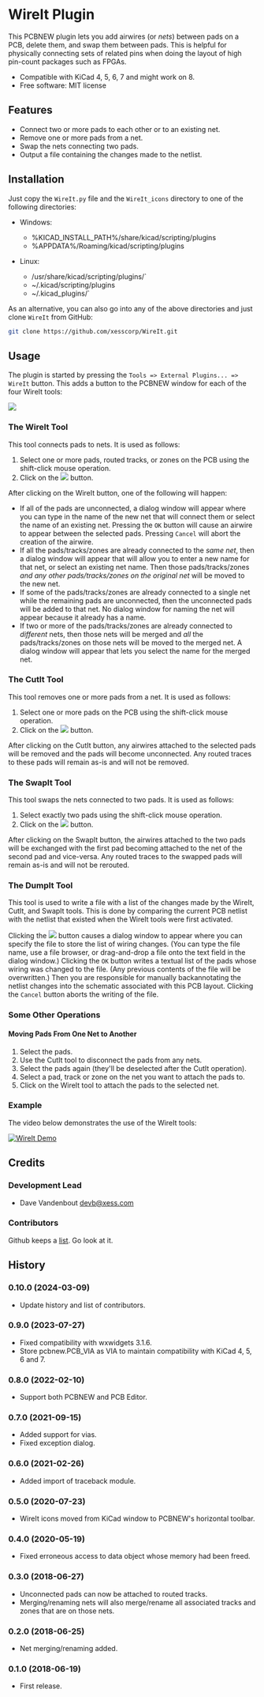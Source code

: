 # WireIt Plugin

This PCBNEW plugin lets you add airwires (or *nets*) between pads on a PCB, delete them, and swap them between pads.
This is helpful for physically connecting sets of related pins when doing
the layout of high pin-count packages such as FPGAs.

* Compatible with KiCad 4, 5, 6, 7 and might work on 8.
* Free software: MIT license


## Features

* Connect two or more pads to each other or to an existing net.
* Remove one or more pads from a net.
* Swap the nets connecting two pads.
* Output a file containing the changes made to the netlist.


## Installation

Just copy the `WireIt.py` file and the `WireIt_icons` directory to one
of the following directories:

* Windows:
  + %KICAD_INSTALL_PATH%/share/kicad/scripting/plugins
  + %APPDATA%/Roaming/kicad/scripting/plugins

* Linux:
  + /usr/share/kicad/scripting/plugins/`
  + ~/.kicad/scripting/plugins
  + ~/.kicad_plugins/`

As an alternative, you can also go into any of the above directories and just clone
`WireIt` from GitHub:

```bash
git clone https://github.com/xesscorp/WireIt.git
```


## Usage

The plugin is started by pressing the `Tools => External Plugins... => WireIt` button.
This adds a button to the PCBNEW window for each of the four WireIt tools:

![](WireIt_buttons.png)

### The WireIt Tool

This tool connects pads to nets.
It is used as follows:

1. Select one or more pads, routed tracks, or zones on the PCB using the shift-click mouse operation.
2. Click on the ![](WireIt_icons/wire_it.png) button.

After clicking on the WireIt button, one of the following will happen:

* If all of the pads are unconnected, a dialog window will appear where you can
  type in the name of the new net that will connect them or select the name of an
  existing net. Pressing the `OK` button will cause an airwire to appear between
  the selected pads. Pressing `Cancel` will abort the creation of the airwire.
* If all the pads/tracks/zones are already connected to the *same net*, then a dialog
  window will appear that will allow you to enter a new name for that net, or
  select an existing net name. Then those pads/tracks/zones *and any other 
  pads/tracks/zones on the original net*  will be moved to the new net.
* If some of the pads/tracks/zones are already connected to a single net while
  the remaining pads are unconnected, then
  the unconnected pads will be added to that net. No dialog window for naming
  the net will appear because it already has a name.
* If two or more of the pads/tracks/zones are already connected to *different* nets, then
  those nets will be merged and *all* the pads/tracks/zones on those nets will be moved
  to the merged net. A dialog window will appear that lets you select the name
  for the merged net.

### The CutIt Tool

This tool removes one or more pads from a net.
It is used as follows:

1. Select one or more pads on the PCB using the shift-click mouse operation.
2. Click on the ![](WireIt_icons/cut_it.png) button.

After clicking on the CutIt button, any airwires attached to the selected pads
will be removed and the pads will become unconnected.
Any routed traces to these pads will remain as-is and will not be removed.

### The SwapIt Tool

This tool swaps the nets connected to two pads.
It is used as follows:

1. Select exactly two pads using the shift-click mouse operation.
2. Click on the ![](WireIt_icons/swap_it.png) button.

After clicking on the SwapIt button, the airwires attached to the two pads will
be exchanged with the first pad becoming attached to the net of the second pad
and vice-versa.
Any routed traces to the swapped pads will remain as-is and will not be rerouted.

### The DumpIt Tool

This tool is used to write a file with a list of the changes made by the WireIt,
CutIt, and SwapIt tools. This is done by comparing the current PCB netlist
with the netlist that existed when the WireIt tools were first activated.

Clicking the ![](WireIt_icons/dump_it.png) button causes a dialog window to appear where you can specify
the file to store the list of wiring changes. (You can type the file name, use
a file browser, or drag-and-drop a file onto the text field in the dialog window.)
Clicking the `OK` button writes a textual list of the pads whose wiring was
changed to the file. (Any previous contents of the file will be overwritten.)
Then you are responsible for manually backannotating the netlist changes into
the schematic associated with this PCB layout.
Clicking the `Cancel` button aborts the writing of the file.

### Some Other Operations

#### Moving Pads From One Net to Another

1. Select the pads.
2. Use the CutIt tool to disconnect the pads from any nets.
3. Select the pads again (they'll be deselected after the CutIt operation).
4. Select a pad, track or zone on the net you want to attach the pads to.
5. Click on the WireIt tool to attach the pads to the selected net.
 
### Example

The video below demonstrates the use of the WireIt tools:

[![WireIt Demo](video_thumbnail.png)](https://youtu.be/-FPzxCktdcs)

## Credits

### Development Lead

* Dave Vandenbout <devb@xess.com>

### Contributors

Github keeps a [list](https://github.com/devbisme/WireIt/graphs/contributors). Go look at it.


## History

### 0.10.0 (2024-03-09)

* Update history and list of contributors.

### 0.9.0 (2023-07-27)

* Fixed compatibility with wxwidgets 3.1.6.
* Store pcbnew.PCB_VIA as VIA to maintain compatibility with KiCad 4, 5, 6 and 7.

### 0.8.0 (2022-02-10)

* Support both PCBNEW and PCB Editor.

### 0.7.0 (2021-09-15)

* Added support for vias.
* Fixed exception dialog.

### 0.6.0 (2021-02-26)

* Added import of traceback module.

### 0.5.0 (2020-07-23)

* WireIt icons moved from KiCad window to PCBNEW's horizontal toolbar.

### 0.4.0 (2020-05-19)

* Fixed erroneous access to data object whose memory had been freed.

### 0.3.0 (2018-06-27)

* Unconnected pads can now be attached to routed tracks.
* Merging/renaming nets will also merge/rename all associated tracks and zones that are on those nets.

### 0.2.0 (2018-06-25)

* Net merging/renaming added.

### 0.1.0 (2018-06-19)

* First release.
